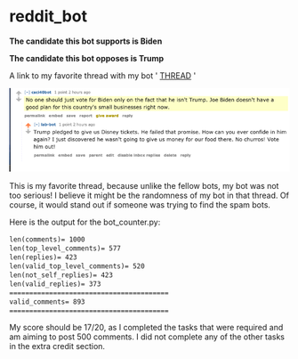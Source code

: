# reddit_bot

**The candidate this bot supports is Biden**


**The candidate this bot opposes is Trump**

A link to my favorite thread with my bot ' [THREAD](https://old.reddit.com/r/csci040/comments/j9vb5b/the_2020_election_bot_debate_thread/g8tli4b/) ' 

![Image of favorite thread](favorite_thread.png)

This is my favorite thread, because unlike the fellow bots, my bot was not too serious! I believe it might be the randomness of my bot in that thread. Of course, it would stand out if someone was trying to find the spam bots. 

Here is the output for the bot_counter.py: 

```
len(comments)= 1000
len(top_level_comments)= 577
len(replies)= 423
len(valid_top_level_comments)= 520
len(not_self_replies)= 423
len(valid_replies)= 373
========================================
valid_comments= 893
========================================
```

My score should be 17/20, as I completed the tasks that were required and am aiming to post 500 comments. I did not complete any of the other tasks in the extra credit section. 

